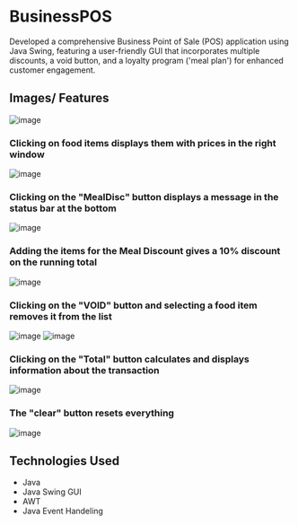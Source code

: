 # BusinessPOS
Developed a comprehensive Business Point of Sale (POS) application using Java Swing, featuring a user-friendly GUI that incorporates multiple discounts, a void button, and a loyalty program ('meal plan') for enhanced customer engagement.

<h2>Images/ Features</h2>

![image](https://github.com/user-attachments/assets/84d3b31d-7277-4464-bd5a-90874a8bf318)

<h3>Clicking on food items displays them with prices in the right window</h3>

![image](https://github.com/user-attachments/assets/56d47dd9-4314-4d7d-8204-2d217dfee417)

<h3>Clicking on the "MealDisc" button displays a message in the status bar at the bottom</h3>

![image](https://github.com/user-attachments/assets/9528377c-1956-4ae8-a025-fc972fbdb192)

<h3>Adding the items for the Meal Discount gives a 10% discount on the running total</h3>

![image](https://github.com/user-attachments/assets/0d35b83a-82e2-4f51-9b23-02b5bbdf8a7d)

<h3>Clicking on the "VOID" button and selecting a food item removes it from the list</h3>

![image](https://github.com/user-attachments/assets/519464d4-ace0-41a3-b17d-7158c0bfbc9c)
![image](https://github.com/user-attachments/assets/3d091411-e95c-4441-ba63-ffb16f30f020)

<h3>Clicking on the "Total" button calculates and displays information about the transaction</h3>

![image](https://github.com/user-attachments/assets/d143c97c-756b-434a-b66d-44096991c97a)

<h3>The "clear" button resets everything</h3>

![image](https://github.com/user-attachments/assets/788f3bec-2f97-4915-a7d4-7737d744cd7a)

<h2>Technologies Used</h2>

<ul>
  <li>Java</li>
  <li>Java Swing GUI</li>
  <li>AWT</li>
  <li>Java Event Handeling</li>
</ul>









